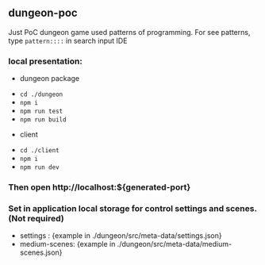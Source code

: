 ## dungeon-poc

Just PoC dungeon game used patterns of programming. For see patterns, type `pattern::::` in search input IDE

### local presentation:

* dungeon package
 - ```cd ./dungeon```
 - ```npm i```
 - ```npm run test```
 - ```npm run build```

* client
 - ```cd ./client```
 - ```npm i```
 - ```npm run dev```

### Then open http://localhost:${generated-port}
### Set in application local storage for control settings and scenes. (Not required)
 - settings : {example in ./dungeon/src/meta-data/settings.json}
 - medium-scenes: {example in ./dungeon/src/meta-data/medium-scenes.json}